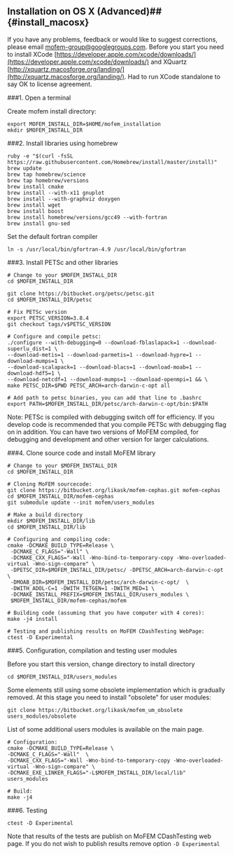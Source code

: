 ## Installation on OS X (Advanced)## {#install_macosx}

If you have any problems, feedback or would like to suggest corrections,
please email [mofem-group@googlegroups.com](https://groups.google.com/forum/#!forum/mofem-group).
Before you start you need to install
XCode [https://developer.apple.com/xcode/downloads/](https://developer.apple.com/xcode/downloads/)
and XQuartz
[http://xquartz.macosforge.org/landing/](http://xquartz.macosforge.org/landing/).
Had to run XCode standalone to say OK to license agreement.

###1. Open a terminal

Create mofem install directory:
~~~~~~
export MOFEM_INSTALL_DIR=$HOME/mofem_installation
mkdir $MOFEM_INSTALL_DIR
~~~~~~

###2. Install libraries using homebrew

~~~~~~
ruby -e "$(curl -fsSL https://raw.githubusercontent.com/Homebrew/install/master/install)"
brew update
brew tap homebrew/science
brew tap homebrew/versions
brew install cmake
brew install --with-x11 gnuplot
brew install --with-graphviz doxygen
brew install wget
brew install boost
brew install homebrew/versions/gcc49 --with-fortran
brew install gnu-sed
~~~~~~

Set the default fortran compiler
~~~~~~
ln -s /usr/local/bin/gfortran-4.9 /usr/local/bin/gfortran
~~~~~~

###3. Install PETSc and other libraries

~~~~~~
# Change to your $MOFEM_INSTALL_DIR
cd $MOFEM_INSTALL_DIR

git clone https://bitbucket.org/petsc/petsc.git
cd $MOFEM_INSTALL_DIR/petsc

# Fix PETSc version
export PETSC_VERSION=3.8.4
git checkout tags/v$PETSC_VERSION

# Configure and compile petsc:
./configure --with-debugging=0 --download-fblaslapack=1 --download-superlu_dist=1 \
--download-metis=1 --download-parmetis=1 --download-hypre=1 --download-mumps=1 \
--download-scalapack=1 --download-blacs=1 --download-moab=1 --download-hdf5=1 \
--download-netcdf=1 --download-mumps=1 --download-openmpi=1 && \
make PETSC_DIR=$PWD PETSC_ARCH=arch-darwin-c-opt all

# Add path to petsc binaries, you can add that line to .bashrc
export PATH=$MOFEM_INSTALL_DIR/petsc/arch-darwin-c-opt/bin:$PATH
~~~~~~

Note: PETSc is compiled with debugging switch off for efficiency. If you
develop code is recommended that you compile PETSc with debugging flag on in
addition. You can have two versions of MoFEM compiled, for debugging and
development and other version for larger calculations.

###4. Clone source code and install MoFEM library

~~~~~~
# Change to your $MOFEM_INSTALL_DIR
cd $MOFEM_INSTALL_DIR

# Cloning MoFEM sourcecode:
git clone https://bitbucket.org/likask/mofem-cephas.git mofem-cephas
cd $MOFEM_INSTALL_DIR/mofem-cephas
git submodule update --init mofem/users_modules

# Make a build directory
mkdir $MOFEM_INSTALL_DIR/lib
cd $MOFEM_INSTALL_DIR/lib

# Configuring and compiling code:
cmake -DCMAKE_BUILD_TYPE=Release \
 -DCMAKE_C_FLAGS="-Wall" \
 -DCMAKE_CXX_FLAGS="-Wall -Wno-bind-to-temporary-copy -Wno-overloaded-virtual -Wno-sign-compare" \
 -DPETSC_DIR=$MOFEM_INSTALL_DIR/petsc/ -DPETSC_ARCH=arch-darwin-c-opt \
 -DMOAB_DIR=$MOFEM_INSTALL_DIR/petsc/arch-darwin-c-opt/  \
 -DWITH_ADOL-C=1 -DWITH_TETGEN=1 -DWITH_MED=1 \
 -DCMAKE_INSTALL_PREFIX=$MOFEM_INSTALL_DIR/users_modules \
 $MOFEM_INSTALL_DIR/mofem-cephas/mofem

# Building code (assuming that you have computer with 4 cores):
make -j4 install

# Testing and publishing results on MoFEM CDashTesting WebPage:
ctest -D Experimental
~~~~~~

###5. Configuration, compilation and testing user modules

Before you start this version, change directory to install directory
~~~~~~
cd $MOFEM_INSTALL_DIR/users_modules
~~~~~~
Some elements still using some obsolete implementation which is gradually
removed. At this stage you need to install "obsolete" for user modules:
~~~~~~
git clone https://bitbucket.org/likask/mofem_um_obsolete users_modules/obsolete
~~~~~~
List of some additional users modules is available on the main page.

~~~~~~
# Configuration:
cmake -DCMAKE_BUILD_TYPE=Release \
-DCMAKE_C_FLAGS="-Wall"  \
-DCMAKE_CXX_FLAGS="-Wall -Wno-bind-to-temporary-copy -Wno-overloaded-virtual -Wno-sign-compare" \
-DCMAKE_EXE_LINKER_FLAGS="-L$MOFEM_INSTALL_DIR/local/lib" users_modules

# Build:
make -j4
~~~~~~

###6. Testing

~~~~~~
ctest -D Experimental
~~~~~~

Note that results of the tests are publish on MoFEM CDashTesting web page. If you 
do not wish to publish results remove option ``-D Experimental``
